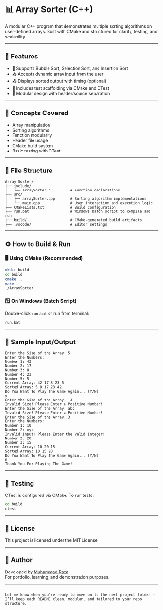 # 📊 Array Sorter (C++)

A modular C++ program that demonstrates multiple sorting algorithms on user-defined arrays. Built with CMake and structured for clarity, testing, and scalability.

---

## 🚀 Features

- 🧮 Supports Bubble Sort, Selection Sort, and Insertion Sort
- 📥 Accepts dynamic array input from the user
- 📤 Displays sorted output with timing (optional)
- 🧪 Includes test scaffolding via CMake and CTest
- 🧩 Modular design with header/source separation

---

## 🧠 Concepts Covered

- Array manipulation
- Sorting algorithms
- Function modularity
- Header file usage
- CMake build system
- Basic testing with CTest

---

## 📂 File Structure

```
Array Sorter/
├── include/
│   └── arraySorter.h         # Function declarations
├── src/
│   ├── arraySorter.cpp       # Sorting algorithm implementations
│   └── main.cpp              # User interaction and execution logic
├── CMakeLists.txt            # Build configuration
├── run.bat                   # Windows batch script to compile and run
├── build/                    # CMake-generated build artifacts
├── .vscode/                  # Editor settings
```

---

## ⚙️ How to Build & Run

### 🖥️ Using CMake (Recommended)

```bash
mkdir build
cd build
cmake ..
make
./ArraySorter
```

### 🪟 On Windows (Batch Script)

Double-click `run.bat` or run from terminal:

```cmd
run.bat
```

---

## 📝 Sample Input/Output

```
Enter the Size of the Array: 5
Enter the Numbers: 
Number 1: 42
Number 2: 17
Number 3: 8
Number 4: 23
Number 5: 5
Current Array: 42 17 8 23 5 
Sorted Array: 5 8 17 23 42 
Do You Want To Play The Game Again... (Y/N) 
y
Enter the Size of the Array: -3
Invalid Size! Please Enter a Positive Number! 
Enter the Size of the Array: abc
Invalid Size! Please Enter a Positive Number! 
Enter the Size of the Array: 3
Enter the Numbers: 
Number 1: 10
Number 2: xyz
Invalid Input! Please Enter the Valid Integer! 
Number 2: 20
Number 3: 15
Current Array: 10 20 15 
Sorted Array: 10 15 20 
Do You Want To Play The Game Again... (Y/N) 
n
Thank You For Playing The Game!
```

---

## 🧪 Testing

CTest is configured via CMake. To run tests:

```bash
cd build
ctest
```

---

## 📄 License

This project is licensed under the MIT License.

---

## 🙌 Author

Developed by [Muhammad Raza](https://github.com/RazaJavaid2004)  
For portfolio, learning, and demonstration purposes.

---

```

Let me know when you're ready to move on to the next project folder — I’ll keep each README clean, modular, and tailored to your repo structure.
